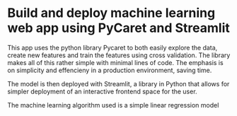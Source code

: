 # Build and deploy machine learning web app using PyCaret and Streamlit

This app uses the python library Pycaret to both easily explore the data, create new features and train the features using cross validation. The library makes all of this rather simple with minimal lines of code.  The emphasis is on simplicity and effencieny in a 
production environment, saving time.

The model is then deployed with Streamlit, a library in Python that allows for simpler deployment of an interactive frontend space for the user.

The machine learning algorithm used is a simple linear regression model

